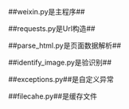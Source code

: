##weixin.py是主程序##

##requests.py是Url构造##

##parse_html.py是页面数据解析##

##identify_image.py是验识别##

##exceptions.py##是自定义异常

##filecahe.py##是缓存文件
